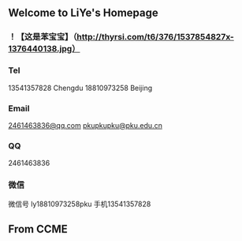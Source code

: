 ## Welcome to LiYe's Homepage   
### ！【这是苯宝宝】（http://thyrsi.com/t6/376/1537854827x-1376440138.jpg）

### Tel
13541357828    Chengdu
18810973258    Beijing

### Email
2461463836@qq.com
pkupkupku@pku.edu.cn

### QQ
2461463836
### 微信
微信号 ly18810973258pku    手机13541357828

## From CCME
